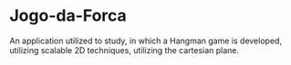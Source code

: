 # Jogo-da-Forca

An application utilized to study, in which a Hangman game is developed, utilizing scalable 2D techniques, utilizing the 
cartesian plane. 
